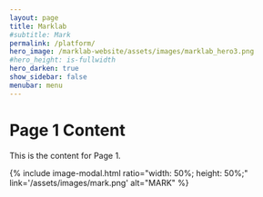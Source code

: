 ```yaml
---
layout: page
title: Marklab
#subtitle: Mark
permalink: /platform/
hero_image: /marklab-website/assets/images/marklab_hero3.png
#hero_height: is-fullwidth
hero_darken: true
show_sidebar: false
menubar: menu
---
```


# Page 1 Content
This is the content for Page 1.

{% include image-modal.html ratio="width: 50%; height: 50%;"  link='/assets/images/mark.png' alt="MARK" %}
